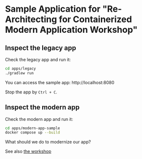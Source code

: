 # Sample Application for "Re-Architecting for Containerized Modern Application Workshop"

## Inspect the legacy app

Check the legacy app and run it:

```bash
cd apps/legacy
./gradlew run
```

You can access the sample app:
http://localhost:8080

Stop the app by `Ctrl + C`.

## Inspect the modern app

Check the modern app and run it:

```bash
cd apps/modern-app-sample
docker compose up --build
```

What should we do to modernize our app?

See also [the workshop](https://catalog.us-east-1.prod.workshops.aws/workshops/a49e50ba-7473-4348-ba5d-6166385ad91d)

